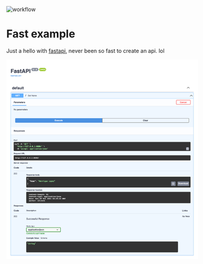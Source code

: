 ![workflow](https://github.com/riquellopes/fast-example/actions/workflows/python-app.yml/badge.svg)

Fast example
============

Just a hello with [fastapi](https://fastapi.tiangolo.com/), never been so fast to create an api. lol

![Swagger](swagger.png)
